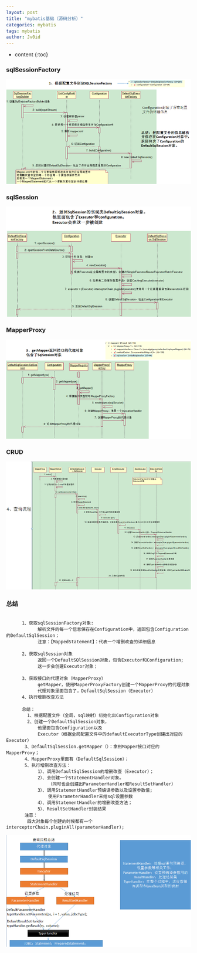 ```yaml
---
layout: post
title: "mybatis基础（源码分析）"
categories: mybatis
tags: mybatis
author: Jv0id
---
```


* content
{:toc}
### sqlSessionFactory

![](https://raw.githubusercontent.com/jv0id/jv0id.github.io/master/images/mybatis01.png)



### sqlSession

![](https://raw.githubusercontent.com/jv0id/jv0id.github.io/master/images/mybatis02.png)



### MapperProxy

![](https://raw.githubusercontent.com/jv0id/jv0id.github.io/master/images/mybatis03.png)



### CRUD

![](https://raw.githubusercontent.com/jv0id/jv0id.github.io/master/images/mybatis04.png)



### 总结

```

	  1、获取sqlSessionFactory对象:
	  		解析文件的每一个信息保存在Configuration中，返回包含Configuration的DefaultSqlSession；
	  		注意：【MappedStatement】：代表一个增删改查的详细信息
	  
	  2、获取sqlSession对象
	  		返回一个DefaultSQlSession对象，包含Executor和Configuration;
	  		这一步会创建Executor对象；
	 
	  3、获取接口的代理对象（MapperProxy）
	  		getMapper，使用MapperProxyFactory创建一个MapperProxy的代理对象
	  		代理对象里面包含了，DefaultSqlSession（Executor）
	  4、执行增删改查方法
	  
	  总结：
	  	1、根据配置文件（全局，sql映射）初始化出Configuration对象
	  	2、创建一个DefaultSqlSession对象，
	 		他里面包含Configuration以及
	  		Executor（根据全局配置文件中的defaultExecutorType创建出对应的Executor）
	   3、DefaultSqlSession.getMapper（）：拿到Mapper接口对应的MapperProxy；
	   4、MapperProxy里面有（DefaultSqlSession）；
	   5、执行增删改查方法：
	   		1）、调用DefaultSqlSession的增删改查（Executor）；
	   		2）、会创建一个StatementHandler对象。
	   			（同时也会创建出ParameterHandler和ResultSetHandler）
	  		3）、调用StatementHandler预编译参数以及设置参数值;
	   			使用ParameterHandler来给sql设置参数
	   		4）、调用StatementHandler的增删改查方法；
	   		5）、ResultSetHandler封装结果
	   注意：
	   	四大对象每个创建的时候都有一个interceptorChain.pluginAll(parameterHandler); 
```



![](https://raw.githubusercontent.com/jv0id/jv0id.github.io/master/images/mybatis05.png)
